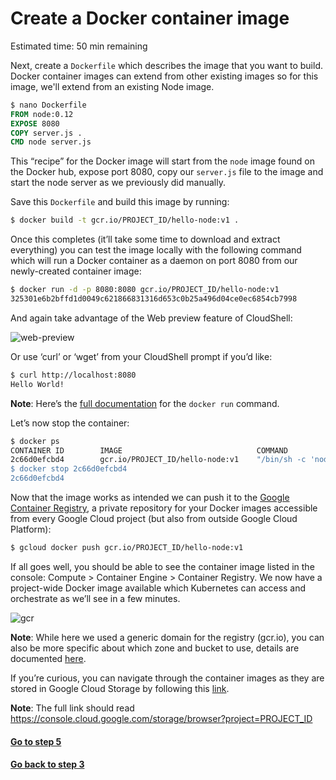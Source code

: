 # Create a Docker container image

Estimated time: 50 min remaining

Next, create a `Dockerfile` which describes the image that you want to build. Docker container images can extend from 
other existing images so for this image, we'll extend from an existing Node image.
```Dockerfile
$ nano Dockerfile
FROM node:0.12
EXPOSE 8080
COPY server.js .
CMD node server.js
```
This “recipe” for the Docker image will start from the `node` image found on the Docker hub, expose port 8080, 
copy our `server.js` file to the image and start the node server as we previously did manually.

Save this `Dockerfile` and build this image by running:
```sh
$ docker build -t gcr.io/PROJECT_ID/hello-node:v1 .
```
Once this completes (it’ll take some time to download and extract everything) you can test the image locally with the 
following command which will run a Docker container as a daemon on port 8080 from our newly-created container image:
```sh
$ docker run -d -p 8080:8080 gcr.io/PROJECT_ID/hello-node:v1
325301e6b2bffd1d0049c621866831316d653c0b25a496d04ce0ec6854cb7998
```
And again take advantage of the Web preview feature of CloudShell:

![web-preview](https://codelabs.developers.google.com/codelabs/hello-kubernetes/img/img-8.png)

Or use ‘curl’ or ‘wget’ from your CloudShell prompt if you’d like:
```sh
$ curl http://localhost:8080
Hello World!
```

**Note**: Here’s the [full documentation](https://docs.docker.com/reference/run/) for the `docker run` command.

Let’s now stop the container:
```sh
$ docker ps
CONTAINER ID        IMAGE                              COMMAND
2c66d0efcbd4        gcr.io/PROJECT_ID/hello-node:v1    "/bin/sh -c 'node    
$ docker stop 2c66d0efcbd4
2c66d0efcbd4
```
Now that the image works as intended we can push it to the 
[Google Container Registry](https://cloud.google.com/tools/container-registry/), a private repository for your 
Docker images accessible from every Google Cloud project (but also from outside Google Cloud Platform):
```sh
$ gcloud docker push gcr.io/PROJECT_ID/hello-node:v1
```
If all goes well, you should be able to see the container image listed in the console: 
Compute > Container Engine > Container Registry. We now have a project-wide Docker image available which Kubernetes 
can access and orchestrate as we’ll see in a few minutes.

![gcr](https://codelabs.developers.google.com/codelabs/hello-kubernetes/img/img-10.png)

**Note**: While here we used a generic domain for the registry (gcr.io), you can also be more specific about which zone 
and bucket to use, details are documented [here](https://cloud.google.com/container-registry/docs/#pushing_to_the_registry).

If you’re curious, you can navigate through the container images as they are stored in Google Cloud Storage by 
following this [link](https://console.cloud.google.com/storage/browser/). 

**Note**: The full link should read https://console.cloud.google.com/storage/browser?project=PROJECT_ID

#### [Go to step 5](step5.md)
#### [Go back to step 3](step3.md)
